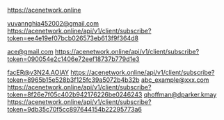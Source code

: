https://acenetwork.online

<!--  -->


<!--  -->

<!--  -->
vuvannghia452002@gmail.com
https://acenetwork.online/api/v1/client/subscribe?token=ee4e19ef07bcb026573eb613f9f364d8
<!-- example@gmail.com -->
<!-- https://acenetwork.online/api/v1/client/subscribe?token=d1c3588ddc0111500dec46c9626b66f6 -->
ace@gmail.com
https://acenetwork.online/api/v1/client/subscribe?token=090054e2c1406e72eef18737b779d1e3
<!-- sjc42937@fosiq.com -->
<!-- https://acenetwork.online/api/v1/client/subscribe?token=d42f7b8582c5519fdccd06c23465c429 -->
<!-- Thuy0510@gmail.com -->
<!-- https://acenetwork.online/api/v1/client/subscribe?token=c612eba28a4f469157ac5d3ba1abe30f -->
facER@v3N24.AOIAY
https://acenetwork.online/api/v1/client/subscribe?token=8965b15e528b3f125fc39a5072b4b32b
abc_example@xxx.com
https://acenetwork.online/api/v1/client/subscribe?token=8f26e7f05c402b942176226be0246243
qhoffman@dparker.kmay
https://acenetwork.online/api/v1/client/subscribe?token=9db35c70f5cc897644154b22295773a6

